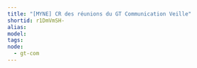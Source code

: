 ```yaml
---
title: "[MYNE] CR des réunions du GT Communication Veille"
shortid: r1DmVmSH-
alias:
model:
tags:
node: 
  - gt-com
---
```

